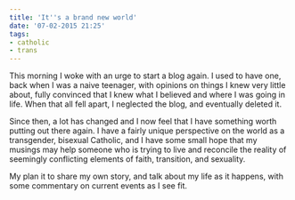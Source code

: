 ```yaml
---
title: 'It''s a brand new world'
date: '07-02-2015 21:25'
tags:
- catholic
- trans
---
```


This morning I woke with an urge to start a blog again. I used to have one, back when I was a naive teenager, with opinions on things I knew very little about, fully convinced that I knew what I believed and where I was going in life. When that all fell apart, I neglected the blog, and eventually deleted it.

Since then, a lot has changed and I now feel that I have something worth putting out there again. I have a fairly unique perspective on the world as a transgender, bisexual Catholic, and I have some small hope that my musings may help someone who is trying to live and reconcile the reality of seemingly conflicting elements of faith, transition, and sexuality.

My plan it to share my own story, and talk about my life as it happens, with some commentary on current events as I see fit.